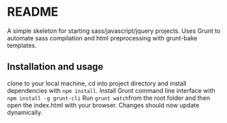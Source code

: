 # README 

A simple skeleton for starting sass/javascript/jquery projects.
Uses Grunt to automate sass compilation and html preprocessing with grunt-bake templates.


## Installation and usage

clone to your local machine, cd into project directory and install dependencies
with ```npm install```.
Install Grunt command line interface with ```npm install -g grunt-cli``` 
Run ```grunt watch```from the root folder and then open the index.html with your browser.  Changes should now update dynamically.



